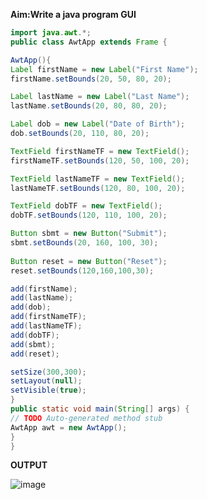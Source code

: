 **Aim:Write a java program GUI**
```java 
import java.awt.*;
public class AwtApp extends Frame {

AwtApp(){
Label firstName = new Label("First Name");
firstName.setBounds(20, 50, 80, 20);

Label lastName = new Label("Last Name");
lastName.setBounds(20, 80, 80, 20);

Label dob = new Label("Date of Birth");
dob.setBounds(20, 110, 80, 20);

TextField firstNameTF = new TextField();
firstNameTF.setBounds(120, 50, 100, 20);

TextField lastNameTF = new TextField();
lastNameTF.setBounds(120, 80, 100, 20);

TextField dobTF = new TextField();
dobTF.setBounds(120, 110, 100, 20);

Button sbmt = new Button("Submit");
sbmt.setBounds(20, 160, 100, 30);
 
Button reset = new Button("Reset");
reset.setBounds(120,160,100,30);

add(firstName);
add(lastName);
add(dob);
add(firstNameTF);
add(lastNameTF);
add(dobTF);
add(sbmt);
add(reset);

setSize(300,300);
setLayout(null);
setVisible(true);
}
public static void main(String[] args) {
// TODO Auto-generated method stub
AwtApp awt = new AwtApp();
}
}
```
**OUTPUT**

![image](https://user-images.githubusercontent.com/54370549/212140626-6f76116b-3984-477d-aecb-25283deafb8e.png)
